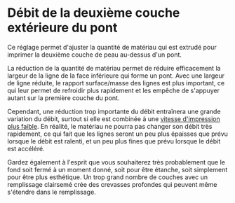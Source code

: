 Débit de la deuxième couche extérieure du pont
===

Ce réglage permet d'ajuster la quantité de matériau qui est extrudé pour imprimer la deuxième couche de peau au-dessus d'un pont.

La réduction de la quantité de matériau permet de réduire efficacement la largeur de la ligne de la face inférieure qui forme un pont. Avec une largeur de ligne réduite, le rapport surface/masse des lignes est plus important, ce qui leur permet de refroidir plus rapidement et les empêche de s'appuyer autant sur la première couche du pont.

Cependant, une réduction trop importante du débit entraînera une grande variation du débit, surtout si elle est combinée à une [vitesse d'impression plus faible](bridge_skin_speed_2.md). En réalité, le matériau ne pourra pas changer son débit très rapidement, ce qui fait que les lignes seront un peu plus épaisses que prévu lorsque le débit est ralenti, et un peu plus fines que prévu lorsque le débit est accéléré.

Gardez également à l'esprit que vous souhaiterez très probablement que le fond soit fermé à un moment donné, soit pour être étanche, soit simplement pour être plus esthétique. Un trop grand nombre de couches avec un remplissage clairsemé crée des crevasses profondes qui peuvent même s'étendre dans le remplissage.
